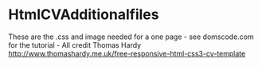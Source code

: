 # HtmlCVAdditionalfiles
These are the .css and image needed for a one page  - see domscode.com for the tutorial - All credit Thomas Hardy http://www.thomashardy.me.uk/free-responsive-html-css3-cv-template
